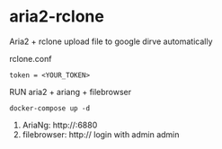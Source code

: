 # aria2-rclone
Aria2 + rclone upload file to google dirve automatically

rclone.conf

```
token = <YOUR_TOKEN>
```

RUN aria2 + ariang + filebrowser
```
docker-compose up -d
```

1. AriaNg:  http://<ip>:6880
2. filebrowser:  http://<ip> login with admin admin

